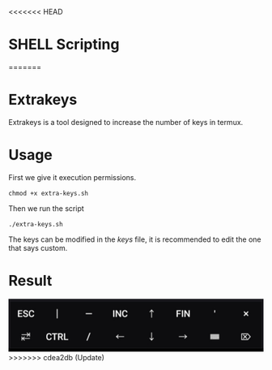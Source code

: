 <<<<<<< HEAD
# SHELL Scripting
=======
# Extrakeys
Extrakeys is a tool designed to increase the number of keys in termux.

# Usage
First we give it execution permissions.
```
chmod +x extra-keys.sh
```
Then we run the script
```
./extra-keys.sh
```
The keys can be modified in the *keys* file, it is recommended to edit the one that says custom.

# Result
<img src="https://github.com/JsonSecurity/Images/blob/main/scripts/extrakeys.jpg" />
>>>>>>> cdea2db (Update)
